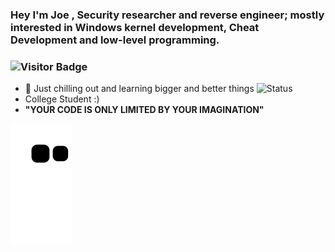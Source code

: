 ### Hey I'm Joe , Security researcher and reverse engineer; mostly interested in Windows kernel development, Cheat Development and low-level programming.

### ![Visitor Badge](https://visitor-badge.laobi.icu/badge?page_id=DefaultO.DefaultO)
- 🔭 Just chilling out and learning bigger and better things
![Status](https://github-readme-stats.vercel.app/api?username=Skengdoo&show_icons=true&hide_border=true&count_private=true&theme=buefy)
- College Student :)
- **"YOUR CODE IS ONLY LIMITED BY YOUR IMAGINATION"**



 ![Snake animation](https://github.com/rafaballerini/rafaballerini/blob/output/github-contribution-grid-snake.svg)
